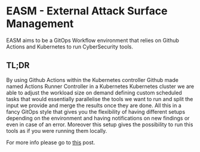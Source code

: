 # EASM - External Attack Surface Management

EASM aims to be a GitOps Workflow environment that relies on Github Actions and Kubernetes to run CyberSecurity tools.

## TL;DR

By using Github Actions within the Kubernetes controller Github made named Actions Runner Controller in a Kubernetes Kubernetes cluster we are able to adjust the workload size on demand defining custom scheduled tasks that would essentially parallelise the tools we want to run and split the input we provide and merge the results once they are done. All this in a fancy GitOps style that gives you the flexibility of having different setups depending on the environment and having notifications on new findings or even in case of an error. Moreover this setup gives the possibility to run this tools as if you were running them locally.

For more info please go to [this](https://amocsub.gitbook.io/blog/posts/easm-for-dummies) post.
